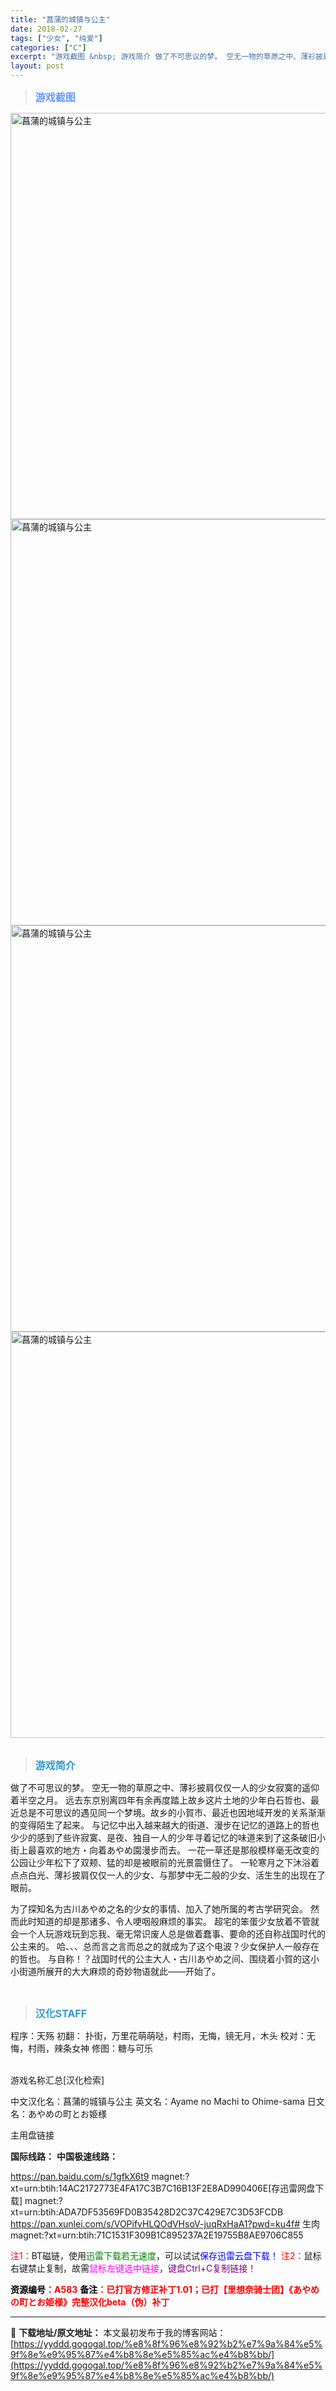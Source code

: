 ```yaml
---
title: "菖蒲的城镇与公主"
date: 2018-02-27
tags: ["少女", "纯爱"]
categories: ["C"]
excerpt: "游戏截图 &nbsp; 游戏简介 做了不可思议的梦。 空无一物的草原之中、薄衫披肩仅仅一人的少女寂寞的遥仰着半空之月。 远去东京别离四年有余再度踏上故乡这片土地的少年白石哲也、最近总是不可思议的遇见同一个梦境。故乡的小賀市、最近也因地域开发的关系渐渐的变得陌生了起来。 与记忆中出入越来越大的街道、漫&hellip;"
layout: post
---
```


<div>
<blockquote><b><span style="font-size: 12pt; color: #6699ff;">游戏截图</span></b></blockquote>
<div><img title="点击放大" src="https://yyddd.gogogal.top/wp-content/uploads/2025/04/20250429_6810e6cd7b0dc.webp" alt="菖蒲的城镇与公主" width="650" /></div>
<div><img title="点击放大" src="https://yyddd.gogogal.top/wp-content/uploads/2025/04/20250429_6810e6cf44c89.webp" alt="菖蒲的城镇与公主" width="650" /></div>
<div><img title="点击放大" src="https://yyddd.gogogal.top/wp-content/uploads/2025/04/20250429_6810e6d0d859e.webp" alt="菖蒲的城镇与公主" width="650" /></div>
<div><img title="点击放大" src="https://yyddd.gogogal.top/wp-content/uploads/2025/04/20250429_6810e6d2bf78f.webp" alt="菖蒲的城镇与公主" width="650" /></div>
&nbsp;
<blockquote><b><span style="font-size: 12pt; color: #3399cc;">游戏简介</span></b></blockquote>
<div>做了不可思议的梦。
空无一物的草原之中、薄衫披肩仅仅一人的少女寂寞的遥仰着半空之月。
远去东京别离四年有余再度踏上故乡这片土地的少年白石哲也、最近总是不可思议的遇见同一个梦境。故乡的小賀市、最近也因地域开发的关系渐渐的变得陌生了起来。
与记忆中出入越来越大的街道、漫步在记忆的道路上的哲也少少的感到了些许寂寞、是夜、独自一人的少年寻着记忆的味道来到了这条破旧小街上最喜欢的地方・向着あやめ園漫步而去。
一花一草还是那般模样毫无改变的公园让少年松下了双颊、猛的却是被眼前的光景震慑住了。
一轮寒月之下沐浴着点点白光、薄衫披肩仅仅一人的少女、与那梦中无二般的少女、活生生的出现在了眼前。

为了探知名为古川あやめ之名的少女的事情、加入了她所属的考古学研究会。
然而此时知道的却是那诸多、令人哽咽般麻烦的事实。
超宅的笨蛋少女放着不管就会一个人玩游戏玩到忘我、毫无常识废人总是做着蠢事、要命的还自称战国时代的公主来的。
哈、、、总而言之言而总之的就成为了这个电波？少女保护人一般存在的哲也。
与自称！？战国时代的公主大人・古川あやめ之间、围绕着小賀的这小小街道所展开的大大麻烦的奇妙物语就此——开始了。

</div>
&nbsp;
<blockquote><b><span style="font-size: 12pt; color: #3399cc;">汉化STAFF</span></b></blockquote>
<div>程序：天殇
初翻： 扑街，万里花萌萌哒，村雨，无悔，镜无月，木头
校对：无悔，村雨，辣条女神
修图：糖与可乐</div>
&nbsp;

游戏名称汇总[汉化检索]

中文汉化名：菖蒲的城镇与公主
英文名：Ayame no Machi to Ohime-sama
日文名：あやめの町とお姫様

</div>
<div class="panel panel-primary">
<div class="panel-heading">主用盘链接</div>
<div class="panel-body">

<b>国际线路：</b>
<b>中国极速线路：</b>

<!--wechatfans start-->
https://pan.baidu.com/s/1gfkX6t9
magnet:?xt=urn:btih:14AC2172773E4FA17C3B7C16B13F2E8AD990406E[存迅雷网盘下载]
magnet:?xt=urn:btih:ADA7DF53569FD0B35428D2C37C429E7C3D53FCDB
https://pan.xunlei.com/s/VOPifvHLQOdVHsoV-juqRxHaA1?pwd=ku4f#
生肉
magnet:?xt=urn:btih:71C1531F309B1C895237A2E19755B8AE9706C855

<!--wechatfans end-->
<span style="color: #ff0000;">注1：</span>BT磁链，使用<span style="color: #008000;">迅雷下载若无速度</span>，可以试试<span style="color: #0000ff;">保存迅雷云盘下载！</span>
<span style="color: #ff0000;">注2：</span>鼠标右键禁止复制，故需<span style="color: #ff00ff;">鼠标左键选中链接</span>，<span style="color: #800080;">键盘Ctrl+C复制链接！</span>

</div>
<div class="panel-footer"><span style="color: #ff0000;"><b><span style="color: #000000;">资源编号</span>：A583</b></span>
<span style="color: #ff0000;"><b><span style="color: #000000;">备注</span>：已打官方修正补丁1.01；已打【里想奈骑士团】《あやめの町とお姫様》完整汉化beta（伪）补丁</b></span></div>
</div>

---
📖 **下载地址/原文地址：** 本文最初发布于我的博客网站：[https://yyddd.gogogal.top/%e8%8f%96%e8%92%b2%e7%9a%84%e5%9f%8e%e9%95%87%e4%b8%8e%e5%85%ac%e4%b8%bb/](https://yyddd.gogogal.top/%e8%8f%96%e8%92%b2%e7%9a%84%e5%9f%8e%e9%95%87%e4%b8%8e%e5%85%ac%e4%b8%bb/)
